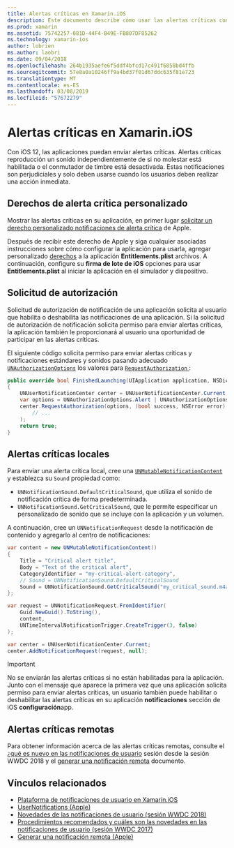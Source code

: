 ```yaml
---
title: Alertas críticas en Xamarin.iOS
description: Este documento describe cómo usar las alertas críticas con Xamarin.iOS. Alertas críticas, introducidas con iOS 12, son las notificaciones de interrupciones que reproducción un sonido independientemente de si no molestar está en o el conmutador de timbre está desactivada.
ms.prod: xamarin
ms.assetid: 75742257-081D-44F4-B49E-FB807DF85262
ms.technology: xamarin-ios
author: lobrien
ms.author: laobri
ms.date: 09/04/2018
ms.openlocfilehash: 264b1935aefe6f5ddf4bfcd17c491f6858bd4ffb
ms.sourcegitcommit: 57e8a0a10246ff9a4bd37f01d67ddc635f81e723
ms.translationtype: MT
ms.contentlocale: es-ES
ms.lasthandoff: 03/08/2019
ms.locfileid: "57672279"
---
```

# <a name="critical-alerts-in-xamarinios"></a>Alertas críticas en Xamarin.iOS

Con iOS 12, las aplicaciones puedan enviar alertas críticas. Alertas críticas reproducción un sonido independientemente de si no molestar está habilitada o el conmutador de timbre está desactivada. Estas notificaciones son perjudiciales y solo deben usarse cuando los usuarios deben realizar una acción inmediata.

## <a name="custom-critical-alert-entitlement"></a>Derechos de alerta crítica personalizado

Mostrar las alertas críticas en su aplicación, en primer lugar [solicitar un derecho personalizado notificaciones de alerta crítica](https://developer.apple.com/contact/request/notifications-critical-alerts-entitlement/) de Apple.

Después de recibir este derecho de Apple y siga cualquier asociadas instrucciones sobre cómo configurar la aplicación para usarla, agregar personalizado [derechos](~/ios/deploy-test/provisioning/entitlements.md) a la aplicación **Entitlements.plist** archivos. A continuación, configure su **firma de lote de iOS** opciones para usar **Entitlements.plist** al iniciar la aplicación en el simulador y dispositivo.

## <a name="request-authorization"></a>Solicitud de autorización

Solicitud de autorización de notificación de una aplicación solicita al usuario que habilita o deshabilita las notificaciones de una aplicación. Si la solicitud de autorización de notificación solicita permiso para enviar alertas críticas, la aplicación también le proporcionará al usuario una oportunidad de participar en las alertas críticas.

El siguiente código solicita permiso para enviar alertas críticas y notificaciones estándares y sonidos pasando adecuado [`UNAuthorizationOptions`](xref:UserNotifications.UNAuthorizationOptions)
los valores para [ `RequestAuthorization` ](xref:UserNotifications.UNUserNotificationCenter.RequestAuthorization*):

```csharp
public override bool FinishedLaunching(UIApplication application, NSDictionary launchOptions)
{
    UNUserNotificationCenter center = UNUserNotificationCenter.Current;
    var options = UNAuthorizationOptions.Alert | UNAuthorizationOptions.Sound | UNAuthorizationOptions.CriticalAlert;
    center.RequestAuthorization(options, (bool success, NSError error) => {
        // ...
    );
    return true;
}
```

## <a name="local-critical-alerts"></a>Alertas críticas locales

Para enviar una alerta crítica local, cree una [`UNMutableNotificationContent`](xref:UserNotifications.UNMutableNotificationContent)
y establezca su `Sound` propiedad como:

- `UNNotificationSound.DefaultCriticalSound`, que utiliza el sonido de notificación crítica de forma predeterminada.
- `UNNotificationSound.GetCriticalSound`, que le permite especificar un personalizado de sonido que se incluye con la aplicación y un volumen.

A continuación, cree un `UNNotificationRequest` desde la notificación de contenido y agregarlo al centro de notificaciones:

```csharp
var content = new UNMutableNotificationContent()
{
    Title = "Critical alert title",
    Body = "Text of the critical alert",
    CategoryIdentifier = "my-critical-alert-category",
    // Sound = UNNotificationSound.DefaultCriticalSound
    Sound = UNNotificationSound.GetCriticalSound("my_critical_sound.m4a", 1.0f)
};

var request = UNNotificationRequest.FromIdentifier(
    Guid.NewGuid().ToString(),
    content,
    UNTimeIntervalNotificationTrigger.CreateTrigger(3, false)
);

var center = UNUserNotificationCenter.Current;
center.AddNotificationRequest(request, null);
```

> [!IMPORTANT]
> No se enviarán las alertas críticas si no están habilitadas para la aplicación. Junto con el mensaje que aparece la primera vez que una aplicación solicita permiso para enviar alertas críticas, un usuario también puede habilitar o deshabilitar las alertas críticas en su aplicación **notificaciones** sección de iOS **configuración**app.

## <a name="remote-critical-alerts"></a>Alertas críticas remotas

Para obtener información acerca de las alertas críticas remotas, consulte el [¿qué es nuevo en las notificaciones de usuario](https://developer.apple.com/videos/play/wwdc2018/710/) sesión desde la sesión WWDC 2018 y el [generar una notificación remota](https://developer.apple.com/documentation/usernotifications/setting_up_a_remote_notification_server/generating_a_remote_notification) documento.

## <a name="related-links"></a>Vínculos relacionados

- [Plataforma de notificaciones de usuario en Xamarin.iOS](~/ios/platform/user-notifications/index.md)
- [UserNotifications (Apple)](https://developer.apple.com/documentation/usernotifications?language=objc)
- [Novedades de las notificaciones de usuario (sesión WWDC 2018)](https://developer.apple.com/videos/play/wwdc2018/710/)
- [Procedimientos recomendados y cuáles son las novedades en las notificaciones de usuario (sesión WWDC 2017)](https://developer.apple.com/videos/play/wwdc2017/708/)
- [Generar una notificación remota (Apple)](https://developer.apple.com/documentation/usernotifications/setting_up_a_remote_notification_server/generating_a_remote_notification)
